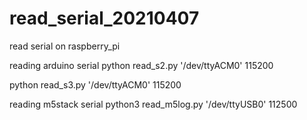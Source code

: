 # read_serial_20210407
read serial on raspberry_pi

reading arduino serial
python read_s2.py '/dev/ttyACM0' 115200

python read_s3.py '/dev/ttyACM0' 115200

reading m5stack serial
python3 read_m5log.py '/dev/ttyUSB0' 112500
